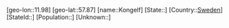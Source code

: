 ﻿---
location: [57.87,11.98]
type: City
tags:
- geo/City


SpocWebEntityId: 31555
isDeleted: false
confidential: public

---
[geo-lon::11.98]
[geo-lat::57.87]
[name::Kongelf]
[State::]
[Country::[Sweden](geo/Continent/Europe/Sweden.md)]
[StateId::]
[Population::]
[Unknown::]

